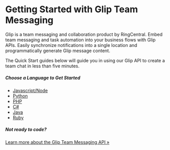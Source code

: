 # Getting Started with Glip Team Messaging

Glip is a team messaging and collaboration product by RingCentral. Embed team messaging and task automation into your business flows with Glip APIs. Easily synchronize notifications into a single location and programmatically generate Glip message content.

The Quick Start guides below will guide you in using our Glip API to create a team chat in less than five minutes. 

##### Choose a Language to Get Started

* [Javascript/Node](./node/)
* [Python](./python/)
* [PHP](./php/)
* [C#](./c-sharp/)
* [Java](./java/)
* [Ruby](./ruby/)

##### Not ready to code?

<a class="btn btn-primary" href="https://developers.ringcentral.com/api-products/team-messaging">Learn more about the Glip Team Messaging API &raquo;</a>
